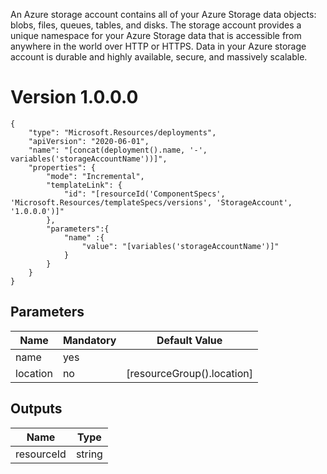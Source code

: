 An Azure storage account contains all of your Azure Storage data objects: blobs, files, queues, tables, and disks. The storage account provides a unique namespace for your Azure Storage data that is accessible from anywhere in the world over HTTP or HTTPS. Data in your Azure storage account is durable and highly available, secure, and massively scalable.

# Version 1.0.0.0

```
{
	"type": "Microsoft.Resources/deployments",
	"apiVersion": "2020-06-01",
	"name": "[concat(deployment().name, '-', variables('storageAccountName'))]",
	"properties": {
		"mode": "Incremental",
		"templateLink": {
			"id": "[resourceId('ComponentSpecs', 'Microsoft.Resources/templateSpecs/versions', 'StorageAccount', '1.0.0.0')]"
		},
		"parameters":{
			"name" :{
				"value": "[variables('storageAccountName')]"
			}
		}
	}
}
```

## Parameters

Name | Mandatory | Default Value
------------ | ------------- | -------------
name | yes | 
location | no | [resourceGroup().location]

## Outputs

Name | Type 
------------ | ------------- 
resourceId | string 